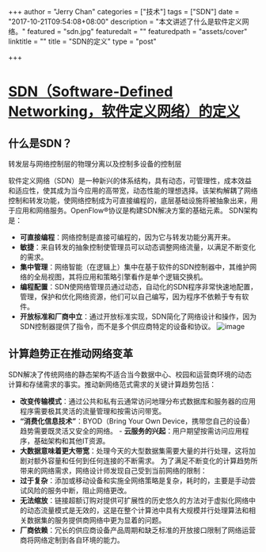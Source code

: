 +++
author = "Jerry Chan"
categories = ["技术"]
tags = ["SDN"]
date = "2017-10-21T09:54:08+08:00"
description = "本文讲述了什么是软件定义网络。"
featured = "sdn.jpg"
featuredalt = ""
featuredpath = "assets/cover"
linktitle = ""
title = "SDN的定义"
type = "post"

+++

[SDN（Software-Defined Networking，软件定义网络）的定义](https://www.opennetworking.org/sdn-resources/sdn-definition)
===

什么是SDN？
---

转发层与网络控制层的物理分离以及控制多设备的控制层

软件定义网络（SDN）是一种新兴的体系结构，具有动态，可管理性，成本效益和适应性，使其成为当今应用的高带宽，动态性能的理想选择。该架构解耦了网络控制和转发功能，使网络控制成为可直接编程的，底层基础设施将被抽象出来，用于应用和网络服务。OpenFlow®协议是构建SDN解决方案的基础元素。 SDN架构是：
- **可直接编程**：网络控制是直接可编程的，因为它与转发功能分离开来。
- **敏捷**：来自转发的抽象控制使管理员可以动态调整网络流量，以满足不断变化的需求。
- **集中管理**：网络智能（在逻辑上）集中在基于软件的SDN控制器中，其维护网络的全局视图，其将应用和策略引擎看作是单个逻辑交换机。
- **编程配置**：SDN使网络管理员通过动态，自动化的SDN程序非常快速地配置，管理，保护和优化网络资源，他们可以自己编写，因为程序不依赖于专有软件。
- **开放标准和厂商中立**：通过开放标准实现，SDN简化了网络设计和操作，因为SDN控制器提供了指令，而不是多个供应商特定的设备和协议。 
    ![image](https://www.opennetworking.org/images/stories/sdn-resources/meet-sdn/sdn-3layers.gif)


计算趋势正在推动网络变革
---

SDN解决了传统网络的静态架构不适合当今数据中心、校园和运营商环境的动态计算和存储需求的事实。推动新网络范式需求的关键计算趋势包括：
- **改变传输模式**：通过公共和私有云通常访问地理分布式数据库和服务器的应用程序需要极其灵活的流量管理和按需访问带宽。
- **“消费化信息技术”**：BYOD（Bring Your Own Device，携带您自己的设备）趋势需要既灵活又安全的网络。 - **云服务的兴起**：用户期望按需访问应用程序，基础架构和其他IT资源。
- **大数据意味着更大带宽**：处理今天的大型数据集需要大量的并行处理，这将加剧对额外容量和任何到任何连接的不断需求。 为了满足不断变化的计算趋势所带来的网络需求，网络设计师发现自己受到当前网络的限制：
- **过于复杂**：添加或移动设备和实施全网络策略是复杂，耗时的，主要是手动尝试风险的服务中断，阻止网络更改。
- **无法缩放**：链接超额订购对提供可扩展性的历史悠久的方法对于虚拟化网络中的动态流量模式是无效的，这是在整个计算池中具有大规模并行处理算法和相关数据集的服务提供商网络中更为显着的问题。
- **厂商依赖**：冗长的供应商设备产品周期和缺乏标准的开放接口限制了网络运营商将网络定制到各自环境的能力。
